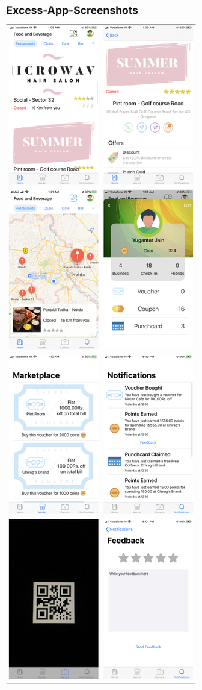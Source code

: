 # Excess-App-Screenshots

|||
-|-
![Home](/Screenshots/Home.PNG) | ![Busness](/Screenshots/BusinessOutlet.PNG)
|||
![Maps](/Screenshots/Maps.PNG) | ![Profile](/Screenshots/Profile.PNG)
|||
![Market](/Screenshots/MarketPlace.PNG) | ![Notifications](/Screenshots/Notifications.PNG)
|||
![QR](/Screenshots/QRScanner.PNG) | ![Feedback](/Screenshots/Feedback.PNG)
|||

